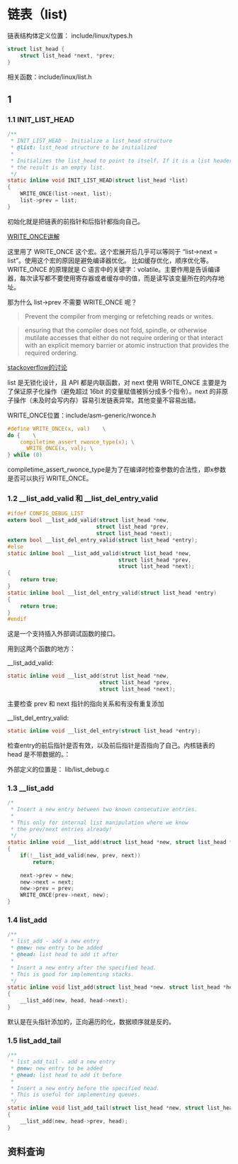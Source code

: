 # 链表（list)

链表结构体定义位置： include/linux/types.h

```c
struct list_head {
    struct list_head *next, *prev;
}
```

相关函数：include/linux/list.h



## 1

### 1.1 INIT_LIST_HEAD

```c
/**
 * INIT_LIST_HEAD - Initialize a list_head structure
 * @list: list_head structure to be initialized
 *
 * Initializes the list_head to point to itself. If it is a list header,
 * the result is an empty list.
 */
static inline void INIT_LIST_HEAD(struct list_head *list)
{
    WRITE_ONCE(list->next, list);
    list->prev = list;
}
```

初始化就是把链表的前指针和后指针都指向自己。

[WRITE_ONCE讲解](https://zhuanlan.zhihu.com/p/463861185)

这里用了 WRITE_ONCE 这个宏。这个宏展开后几乎可以等同于 “list->next = list”。使用这个宏的原因是避免编译器优化。 比如缓存优化，顺序优化等。WRITE_ONCE 的原理就是 C 语言中的关键字：volatile。主要作用是告诉编译器，每次读写都不要使用寄存器或者缓存中的值，而是读写该变量所在的内存地址。

那为什么 list->prev 不需要 WRITE_ONCE 呢？

>   Prevent the compiler from merging or refetching reads or writes.

>   ensuring that the compiler does not fold, spindle, or otherwise mutilate accesses that either do not require ordering or that interact with an explicit memory barrier or atomic instruction that provides the required ordering.

[stackoverflow的讨论](https://stackoverflow.com/questions/34988277/write-once-in-linux-kernel-lists)

list 是无锁化设计，且 API 都是内联函数，对 next 使用 WRITE_ONCE 主要是为了保证原子化操作（避免超过 16bit 的变量赋值被拆分成多个指令）。next 的非原子操作（未及时会写内存）容易引发链表异常。其他变量不容易出错。

WRITE_ONCE位置：include/asm-generic/rwonce.h

```c
#define WRITE_ONCE(x, val)    \
do {	\
	compiletime_assert_rwonce_type(x); \
	__WRITE_ONCE(x, val); \
} while (0)
```

compiletime_assert_rwonce_type是为了在编译时检查参数的合法性，即x参数是否可以执行 WRITE_ONCE。

### 1.2 \__list_add_valid 和 __list_del_entry_valid

```c
#ifdef CONFIG_DEBUG_LIST
extern bool __list_add_valid(struct list_head *new,
                            struct list_head *prev,
                            struct list_head *next);
extern bool __list_del_entry_valid(struct list_head *entry);
#else
static inline bool __list_add_valid(struct list_head *new,
                                   struct list_head *prev,
                                   struct list_head *next);
{
    return true;
}
static inline bool __list_del_entry_valid(struct list_head *entry)
{
    return true;
}
#endif
```

这是一个支持插入外部调试函数的接口。

用到这两个函数的地方：

__list_add_valid:

```c
static inline void __list_add(strut list_head *new,
                             struct list_head *prev,
                             struct list_head *next);

```

主要检查 prev 和 next 指针的指向关系和有没有重复添加



__list_del_entry_valid:

```c
static inline void __list_del_entry(struct list_head *entry);
```

检查entry的前后指针是否有效，以及前后指针是否指向了自己。内核链表的 head 是不带数据的。：



外部定义的位置是：  lib/list_debug.c



### 1.3 \__list_add

```c
/*
 * Insert a new entry between two known consecutive entries.
 * 
 * This only for internal list manipulation where we know
 * the prev/next entries already!
 */
static inline void __list_add(struct list_head *new, struct list_head *prev, struct list_head *next)
{
    if(!__list_add_valid(new, prev, next))
        return;
    
    next->prev = new;
    new->next = next;
    new->prev = prev;
    WRITE_ONCE(prev->next, new);
}
```

### 1.4 list_add

```c
/**
 * list_add - add a new entry
 * @new: new entry to be added
 * @head: list head to add it after
 *
 * Insert a new entry after the specified head.
 * This is good for implementing stacks.
 */
static inline void list_add(struct list_head *new. struct list_head *head)
{
    __list_add(new, head, head->next);
}
```

默认是在头指针添加的，正向遍历的化，数据顺序就是反的。



### 1.5 list_add_tail

```c
/**
 * list_add_tail - add a new entry
 * @new: new entry to be added
 * @head: list head to add it before
 *
 * Insert a new entry before the specified head.
 * This is useful for implementing queues.
 */
static inline void list_add_tail(struct list_head *new, struct list_head *head)
{
    __list_add(new, head->prev, head);
}
```












## 资料查询

